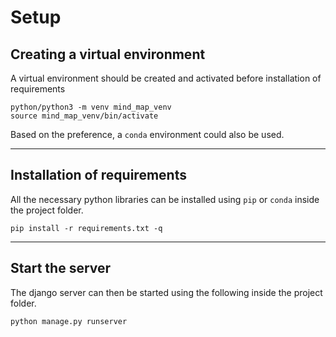 # Setup

## Creating a virtual environment

A virtual environment should be created and activated before installation of requirements

```
python/python3 -m venv mind_map_venv
source mind_map_venv/bin/activate
```

Based on the preference, a `conda` environment could also be used.

---
## Installation of requirements

All the necessary python libraries can be installed using `pip` or `conda` inside the project folder.

```
pip install -r requirements.txt -q
```

---
## Start the server

The django server can then be started using the following inside the project folder.

```
python manage.py runserver
```
